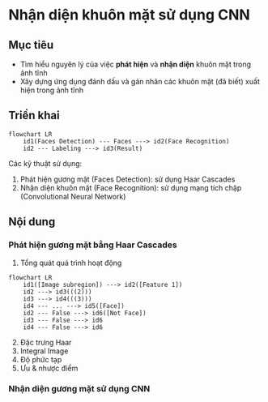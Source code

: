 # Nhận diện khuôn mặt sử dụng CNN
<!-- English | [Tiếng Việt](README-vi.md) -->

## Mục tiêu
- Tìm hiểu nguyên lý của việc **phát hiện** và **nhận diện** khuôn mặt trong ảnh tĩnh
- Xây dựng ứng dụng đánh dấu và gán nhãn các khuôn mặt (đã biết) xuất hiện trong ảnh tĩnh

## Triển khai
```mermaid
flowchart LR
    id1(Faces Detection) --- Faces ---> id2(Face Recognition)
    id2 --- Labeling ---> id3(Result)
```
Các kỹ thuật sử dụng:
1. Phát hiện gương mặt (Faces Detection): sử dụng Haar Cascades
2. Nhận diện khuôn mặt (Face Recognition): sử dụng mạng tích chập (Convolutional Neural Network)

## Nội dung
### Phát hiện gương mặt bẳng Haar Cascades
1. Tổng quát quá trình hoạt động
```mermaid
flowchart LR
    id1([Image subregion]) ---> id2([Feature 1])
    id2 ---> id3(((2)))
    id3 ---> id4(((3)))
    id4 --- ... ---> id5([Face])
    id2 --- False ---> id6([Not Face])
    id3 --- False ---> id6
    id4 --- False ---> id6
```
2. Đặc trưng Haar
3. Integral Image
4. Độ phức tạp
5. Ưu & nhược điểm

### Nhận diện gương mặt sử dụng CNN